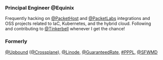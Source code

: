 ### Principal Engineer @Equinix
Frequently hacking on [@PacketHost](https://github.com/packethost) and [@PacketLabs](https://github.com/packet-labs) integrations and OSS projects related to IaC, Kubernetes, and the hybrid cloud. Following and contributing to [@Tinkerbell](https://github.com/tinkerbell) whenever I get the chance!

### Formerly
[@Upbound](https://github.com/upbound) ([@Crossplane](https://github.com/crossplane)), [@Linode](https://github.com/linode), [@GuaranteedRate](https://github.com/guaranteedrate), [#PPPL](https://github.com/topics/pppl), [@SFWMD](https://github.com/sfwmd)
<!--
**displague/displague** is a ✨ _special_ ✨ repository because its `README.md` (this file) appears on your GitHub profile.

Here are some ideas to get you started:

- 🔭 I’m currently working on ...
- 🌱 I’m currently learning ...
- 👯 I’m looking to collaborate on ...
- 🤔 I’m looking for help with ...
- 💬 Ask me about ...
- 📫 How to reach me: ...
- 😄 Pronouns: ...
- ⚡ Fun fact: ...
-->
